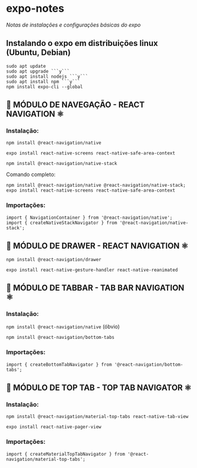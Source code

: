 
# expo-notes
_Notas de instalações e configurações básicas do expo_

## Instalando o expo em distribuições linux (Ubuntu, Debian)
```bashscript
sudo apt update
sudo apt upgrade ```y```
sudo apt install nodejs ```y```
sudo apt install npm ```y```
npm install expo-cli --global
```

## 📲️ MÓDULO DE NAVEGAÇÃO - REACT NAVIGATION ⚛️

### Instalação:

```npm install @react-navigation/native```

```expo install react-native-screens react-native-safe-area-context```

```npm install @react-navigation/native-stack```

Comando completo:
```
npm install @react-navigation/native @react-navigation/native-stack; expo install react-native-screens react-native-safe-area-context
```
### Importações:

```
import { NavigationContainer } from '@react-navigation/native';
import { createNativeStackNavigator } from '@react-navigation/native-stack';
```

## 📲️ MÓDULO DE DRAWER - REACT NAVIGATION ⚛️

```npm install @react-navigation/drawer```

```expo install react-native-gesture-handler react-native-reanimated```

## 📲️ MÓDULO DE TABBAR - TAB BAR NAVIGATION ⚛️

### Instalação:

```npm install @react-navigation/native``` (óbvio)

```npm install @react-navigation/bottom-tabs```

### Importações:

```import { createBottomTabNavigator } from '@react-navigation/bottom-tabs';```

## 📲️ MÓDULO DE TOP TAB - TOP TAB NAVIGATOR ⚛️

### Instalação:
```npm install @react-navigation/material-top-tabs react-native-tab-view```

```expo install react-native-pager-view```

### Importações:
```import { createMaterialTopTabNavigator } from '@react-navigation/material-top-tabs';```
